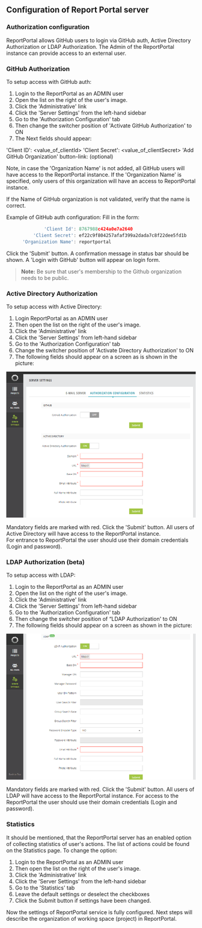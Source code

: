 ## Configuration of Report Portal server

### Authorization configuration
ReportPortal allows GitHub users to login via GitHub auth, Active Directory Authorization or LDAP Authorization.
The Admin of the ReportPortal instance can provide access to an external user. 

### GitHub Authorization
To setup access with GitHub auth:
1. Login to the ReportPortal as an ADMIN user
2. Open the list on the right of the user's image.
3. Click the 'Administrative' link 
4. Click the 'Server Settings' from the left-hand sidebar
5. Go to the 'Authorization Configuration' tab
6. Then change the switcher position of 'Activate GitHub Authorization' to ON
7. The Next fields should appear:

  'Client ID': <value_of_clientId>
  'Client Secret': <value_of_clientSecret>
  'Add GitHub Organization' button-link: (optional)

Note, in case the 'Organization Name' is not added, all GitHub users will have access to the ReportPortal instance.
If the 'Organization Name' is specified, only users of this organization will have an access to ReportPortal instance.

If the Name of GitHub organization is not validated, verify that the name is correct.

Example of GitHub auth configuration:
 Fill in the form:
 ```javascript 
               'Client Id': 8767988c424a0e7a2640
           'Client Secret': ef22c9f804257afaf399a2dada7c8f22dee5fd1b
       'Organization Name': reportportal
  ```
 Click the 'Submit' button.
 A confirmation message in status bar should be shown.
 A 'Login with GitHub' button will appear on login form.
 
 >**Note:** Be sure that user's membership to the Github organization needs to be public.
 
 ### Active Directory Authorization
To setup access with Active Directory:
1. Login ReportPortal as an ADMIN user
2. Then open the list on the right of the user's image.
3. Click the 'Administrative' link
4. Click the 'Server Settings' from left-hand sidebar
5. Go to the 'Authorization Configuration' tab
6. Change the switcher position of 'Activate Directory Authorization' to ON
7. The following fields should appear on a screen as is shown in the picture:

[ ![active_directory.png](Images/userGuide/gettingStarted/active_directory.png) ](Images/userGuide/gettingStarted/active_directory.png)

Mandatory fields are marked with red. 
Click the 'Submit' button.
All users of Active Directory will have access to the ReportPortal instance.  
For entrance to ReportPortal the user should use their domain credentials (Login and password).

### LDAP Authorization (beta)
To setup access with LDAP:
1. Login to the ReportPortal as an ADMIN user
2. Open the list on the right of the user's image.
3. Click the 'Administrative' link
4. Click the 'Server Settings' from left-hand sidebar
5. Go to the 'Authorization Configuration' tab
6. Then change the switcher position of “LDAP Authorization' to ON
7. The following fields should appear on a screen as shown in the picture:

[ ![LDAP.png](Images/userGuide/gettingStarted/LDAP.png) ](Images/userGuide/gettingStarted/LDAP.png)

Mandatory fields are marked with red. 
Click the 'Submit' button.
All users of LDAP will have access to the ReportPortal instance. For access to the ReportPortal the user should use their domain credentials (Login and password).


### Statistics
It should be mentioned, that the ReportPortal server has an enabled option of collecting statistics of user's actions.
The list of actions could be found on the Statistics page.
To change the option:
1. Login to the ReportPortal as an ADMIN user
2. Then open the list on the right of the user's image.
3. Click the 'Administrative' link 
4. Click the 'Server Settings' from the left-hand sidebar
5. Go to the 'Statistics' tab
6. Leave the default settings or deselect the checkboxes
7. Click the Submit button if settings have been changed.

Now the settings of ReportPortal service is fully configured.
Next steps will describe the organization of working space (project) in ReportPortal.


